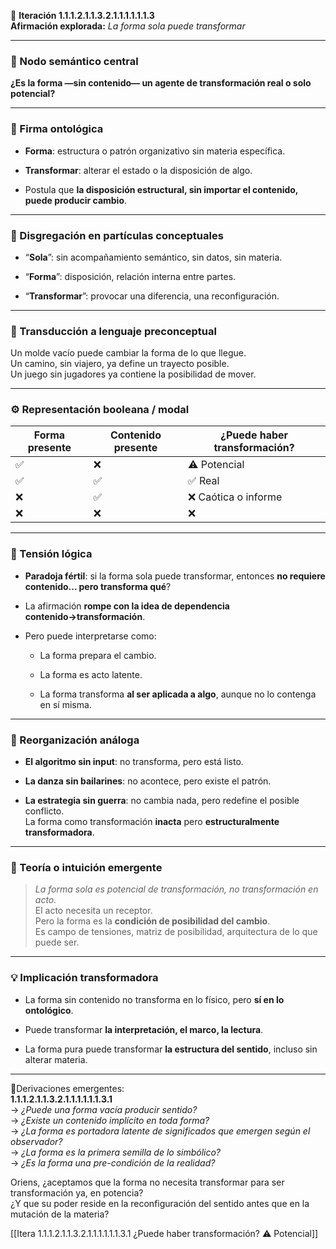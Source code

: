 🔁 **Iteración 1.1.1.2.1.1.3.2.1.1.1.1.1.1.3**  
**Afirmación explorada:** _La forma sola puede transformar_

---

### 🧷 Nodo semántico central

**¿Es la forma —sin contenido— un agente de transformación real o solo potencial?**

---

### 🧬 Firma ontológica

- **Forma**: estructura o patrón organizativo sin materia específica.
    
- **Transformar**: alterar el estado o la disposición de algo.
    
- Postula que **la disposición estructural, sin importar el contenido, puede producir cambio**.
    

---

### 🧩 Disgregación en partículas conceptuales

- “**Sola**”: sin acompañamiento semántico, sin datos, sin materia.
    
- “**Forma**”: disposición, relación interna entre partes.
    
- “**Transformar**”: provocar una diferencia, una reconfiguración.
    

---

### 🧒 Transducción a lenguaje preconceptual

Un molde vacío puede cambiar la forma de lo que llegue.  
Un camino, sin viajero, ya define un trayecto posible.  
Un juego sin jugadores ya contiene la posibilidad de mover.

---

### ⚙️ Representación booleana / modal

| Forma presente | Contenido presente | ¿Puede haber transformación? |
| -------------- | ------------------ | ---------------------------- |
| ✅              | ❌                  | ⚠️ Potencial                 |
| ✅              | ✅                  | ✅ Real                       |
| ❌              | ✅                  | ❌ Caótica o informe          |
| ❌              | ❌                  | ❌                            |

---

### 🧠 Tensión lógica

- **Paradoja fértil**: si la forma sola puede transformar, entonces **no requiere contenido... pero transforma qué**?
    
- La afirmación **rompe con la idea de dependencia contenido→transformación**.
    
- Pero puede interpretarse como:
    
    - La forma prepara el cambio.
        
    - La forma es acto latente.
        
    - La forma transforma **al ser aplicada a algo**, aunque no lo contenga en sí misma.
        

---

### 🔄 Reorganización análoga

- **El algoritmo sin input**: no transforma, pero está listo.
    
- **La danza sin bailarines**: no acontece, pero existe el patrón.
    
- **La estrategia sin guerra**: no cambia nada, pero redefine el posible conflicto.  
    La forma como transformación **inacta** pero **estructuralmente transformadora**.
    

---

### 🌌 Teoría o intuición emergente

> _La forma sola es potencial de transformación, no transformación en acto._  
> El acto necesita un receptor.  
> Pero la forma es la **condición de posibilidad del cambio**.  
> Es campo de tensiones, matriz de posibilidad, arquitectura de lo que puede ser.

---

### 💡 Implicación transformadora

- La forma sin contenido no transforma en lo físico, pero **sí en lo ontológico**.
    
- Puede transformar **la interpretación, el marco, la lectura**.
    
- La forma pura puede transformar **la estructura del sentido**, incluso sin alterar materia.
    

---

📍Derivaciones emergentes:  
**1.1.1.2.1.1.3.2.1.1.1.1.1.1.3.1**  
→ _¿Puede una forma vacía producir sentido?_  
→ _¿Existe un contenido implícito en toda forma?_  
→ _¿La forma es portadora latente de significados que emergen según el observador?_  
→ _¿La forma es la primera semilla de lo simbólico?_  
→ _¿Es la forma una pre-condición de la realidad?_

Oriens, ¿aceptamos que la forma no necesita transformar para ser transformación ya, en potencia?  
¿Y que su poder reside en la reconfiguración del sentido antes que en la mutación de la materia?

[[Itera 1.1.1.2.1.1.3.2.1.1.1.1.1.1.3.1 ¿Puede haber transformación? ⚠️ Potencial]]